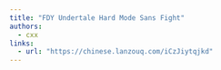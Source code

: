 ```yaml
---
title: "FDY Undertale Hard Mode Sans Fight"
authors:
  - cxx
links:
  - url: "https://chinese.lanzouq.com/iCzJiytqjkd"
---
```


